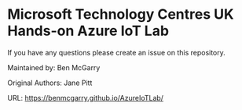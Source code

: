 # Microsoft Technology Centres UK Hands-on Azure IoT Lab

If you have any questions please create an issue on this repository.

Maintained by: Ben McGarry

Original Authors: Jane Pitt

URL: https://benmcgarry.github.io/AzureIoTLab/